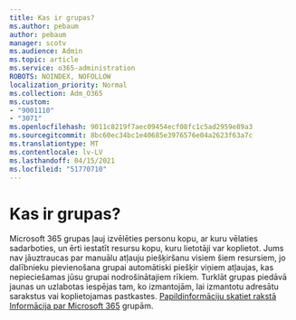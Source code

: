 ```yaml
---
title: Kas ir grupas?
ms.author: pebaum
author: pebaum
manager: scotv
ms.audience: Admin
ms.topic: article
ms.service: o365-administration
ROBOTS: NOINDEX, NOFOLLOW
localization_priority: Normal
ms.collection: Adm_O365
ms.custom:
- "9001110"
- "3071"
ms.openlocfilehash: 9011c8219f7aec09454ecf08fc1c5ad2959e89a3
ms.sourcegitcommit: 8bc60ec34bc1e40685e3976576e04a2623f63a7c
ms.translationtype: MT
ms.contentlocale: lv-LV
ms.lasthandoff: 04/15/2021
ms.locfileid: "51770710"
---
```

# <a name="what-are-groups"></a>Kas ir grupas?

Microsoft 365 grupas ļauj izvēlēties personu kopu, ar kuru vēlaties sadarboties, un ērti iestatīt resursu kopu, kuru lietotāji var koplietot. Jums nav jāuztraucas par manuālu atļauju piešķiršanu visiem šiem resursiem, jo dalībnieku pievienošana grupai automātiski piešķir viņiem atļaujas, kas nepieciešamas jūsu grupai nodrošinātajiem rīkiem. Turklāt grupas piedāvā jaunas un uzlabotas iespējas tam, ko izmantojām, lai izmantotu adresātu sarakstus vai koplietojamas pastkastes.  [Papildinformāciju skatiet rakstā Informācija par Microsoft 365](https://support.office.com/article/b565caa1-5c40-40ef-9915-60fdb2d97fa2) grupām. 